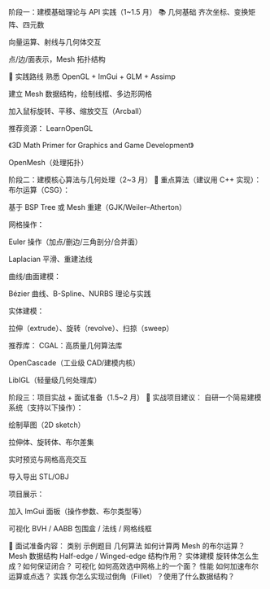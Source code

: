 阶段一：建模基础理论与 API 实践（1~1.5 月）
📚 几何基础
齐次坐标、变换矩阵、四元数

向量运算、射线与几何体交互

点/边/面表示，Mesh 拓扑结构

📘 实践路线
熟悉 OpenGL + ImGui + GLM + Assimp

建立 Mesh 数据结构，绘制线框、多边形网格

加入鼠标旋转、平移、缩放交互（Arcball）

推荐资源：
LearnOpenGL

《3D Math Primer for Graphics and Game Development》

OpenMesh（处理拓扑）

阶段二：建模核心算法与几何处理（2~3 月）
🧠 重点算法（建议用 C++ 实现）：
布尔运算（CSG）：

基于 BSP Tree 或 Mesh 重建（GJK/Weiler–Atherton）

网格操作：

Euler 操作（加点/删边/三角剖分/合并面）

Laplacian 平滑、重建法线

曲线/曲面建模：

Bézier 曲线、B-Spline、NURBS 理论与实践

实体建模：

拉伸（extrude）、旋转（revolve）、扫掠（sweep）

推荐库：
CGAL：高质量几何算法库

OpenCascade（工业级 CAD/建模内核）

LibIGL（轻量级几何处理库）

阶段三：项目实战 + 面试准备（1.5~2 月）
🎯 实战项目建议：
自研一个简易建模系统（支持以下操作）：

绘制草图（2D sketch）

拉伸体、旋转体、布尔差集

实时预览与网格高亮交互

导入导出 STL/OBJ

项目展示：

加入 ImGui 面板（操作参数、布尔类型等）

可视化 BVH / AABB 包围盒 / 法线 / 网格线框

🧩 面试准备内容：
类别	示例题目
几何算法	如何计算两 Mesh 的布尔运算？
Mesh 数据结构	Half-edge / Winged-edge 结构作用？
实体建模	旋转体怎么生成？如何保证闭合？
可视化	如何高效选中网格上的一个面？
性能	如何加速布尔运算或点选？
实践	你怎么实现过倒角（Fillet）？使用了什么数据结构？
